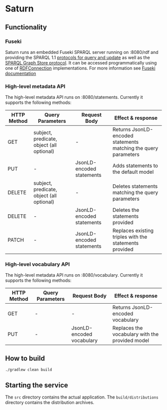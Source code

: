 # Saturn 

## Functionality

### Fuseki 
Saturn runs an embedded Fuseki SPARQL server running on :8080/rdf 
and providing the SPARQL 1.1 [protocols for query and update](http://www.w3.org/TR/sparql11-protocol/) as well as the [SPARQL Graph Store protocol](http://www.w3.org/TR/sparql11-http-rdf-update/).
It can be accessed programmatically using one of [RDFConnection](https://jena.apache.org/documentation/rdfconnection/) implementations.
For more information see [Fuseki documentation](https://jena.apache.org/documentation/fuseki2/) 

### High-level metadata API

The high-level metadata API runs on :8080/statements.
Currently it supports the following methods:

| HTTP Method | Query Parameters                          | Request Body              | Effect & response                                                  |
|-------------|-------------------------------------------|---------------------------|------------------------------------------------------------------- |
| GET         | subject, predicate, object (all optional) | -                         | Returns JsonLD-encoded statements matching the query parameters    |
| PUT         | -                                         | JsonLD-encoded statements | Adds statements to the default model                               |
| DELETE      | subject, predicate, object (all optional) | -                         | Deletes statements matching the query parameters                   |
| DELETE      | -                                         | JsonLD-encoded statements | Deletes the statements provided                                    |
| PATCH       | -                                         | JsonLD-encoded statements | Replaces existing triples with the statements provided             |

### High-level vocabulary API
The high-level metadata API runs on :8080/vocabulary.
Currently it supports the following methods:

| HTTP Method | Query Parameters                          | Request Body              | Effect & response                                                  |
|-------------|-------------------------------------------|---------------------------|------------------------------------------------------------------- |
| GET         | -                                         | -                         | Returns JsonLD-encoded vocabulary                                  |
| PUT         | -                                         | JsonLD-encoded vocabulary | Replaces the vocabulary with the provided model                    |

## How to build

`./gradlew clean build`


## Starting the service
The `src` directory contains the actual application.
The `build/distributions` directory contains the distribution archives.
